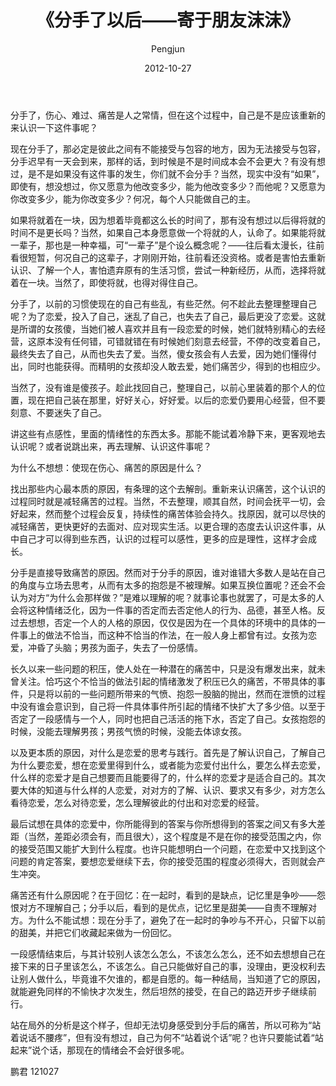 ﻿---
layout: post
title: '《分手了以后——寄于朋友沫沫》'
date: 2012-10-27
author: Pengjun
tags: 思想
---
分手了，伤心、难过、痛苦是人之常情，但在这个过程中，自己是不是应该重新的来认识一下这件事呢？

现在分手了，那必定是彼此之间有不能接受与包容的地方，因为无法接受与包容，分手迟早有一天会到来，那样的话，到时候是不是时间成本会不会更大？有没有想过，是不是如果没有这件事的发生，你们就不会分手？当然，现实中没有“如果”，即使有，想没想过，你又愿意为他改变多少，能为他改变多少？而他呢？又愿意为你改变多少，能为你改变多少？何况，每个人只能做自己的主。

如果将就着在一块，因为想着毕竟都这么长的时间了，那有没有想过以后得将就的时间不是更长吗？当然，如果自己本身愿意做一个将就的人，认命了。如果能将就一辈子，那也是一种幸福，可“一辈子”是个设么概念呢？——往后看太漫长，往前看很短暂，何况自己的这辈子，才刚刚开始，往前看还没资格。或者是害怕去重新认识、了解一个人，害怕遗弃原有的生活习惯，尝试一种新经历，从而，选择将就着在一块。当然了，即使将就，也得对得住自己。

分手了，以前的习惯使现在的自己有些乱，有些茫然。何不趁此去整理整理自己呢？为了恋爱，投入了自己，迷乱了自己，也失去了自己，最后更没了恋爱。这就是所谓的女孩傻，当她们被人喜欢并且有一段恋爱的时候，她们就特别精心的去经营，这原本没有任何错，可错就错在有时候她们刻意去经营，不停的改变着自己，最终失去了自己，从而也失去了爱。当然，傻女孩会有人去爱，因为她们懂得付出，同时也能获得。而精明的女孩却没人敢去爱，她们痛苦少，得到的也相应少。

当然了，没有谁是傻孩子。趁此找回自己，整理自己，以前心里装着的那个人的位置，现在把自己装在那里，好好关心，好好爱。以后的恋爱仍要用心经营，但不要刻意、不要迷失了自己。

讲这些有点感性，里面的情绪性的东西太多。那能不能试着冷静下来，更客观地去认识呢？或者说跳出来，再去理解、认识这件事呢？

为什么不想想：使现在伤心、痛苦的原因是什么？

找出那些内心最本质的原因，有条理的这个去解剖。重新来认识痛苦，这个认识的过程同时就是减轻痛苦的过程。当然，不去整理，顺其自然，时间会抚平一切，会好起来，然而整个过程会反复，持续性的痛苦体验会持久。找原因，就可以尽快的减轻痛苦，更快更好的去面对、应对现实生活。以更合理的态度去认识这件事，从中自己才可以得到些东西，认识的过程可以感性，更多的应是理性，这样才会成长。

分手是直接导致痛苦的原因。然而对于分手的原因，谁对谁错大多数人是站在自己的角度与立场去思考，从而有太多的抱怨是不被理解。如果互换位置呢？还会不会认为对方“为什么会那样做？”是难以理解的呢？就事论事也就罢了，可是太多的人会将这种情绪泛化，因为一件事的否定而去否定他人的行为、品德，甚至人格。反过去想想，否定一个人的人格的原因，仅仅是因为在一个具体的环境中的具体的一件事上的做法不恰当，而这种不恰当的作法，在一般人身上都曾有过。女孩为恋爱，冲昏了头脑；男孩为面子，失去了一份感情。

长久以来一些问题的积压，使人处在一种潜在的痛苦中，只是没有爆发出来，就未曾关注。恰巧这个不恰当的做法引起的情绪激发了积压已久的痛苦，不带具体的事件，只是将以前的一些问题所带来的气愤、抱怨一股脑的抛出，然而在泄愤的过程中没有谁会意识到，自己将一件具体事件所引起的情绪不快扩大了多少倍。以至于否定了一段感情与一个人，同时也把自己活活的拖下水，否定了自己。女孩抱怨的时候，没能去理解男孩；男孩气愤的时候，没能去体谅女孩。

以及更本质的原因，对什么是恋爱的思考与践行。首先是了解认识自己，了解自己为什么要恋爱，想在恋爱里得到什么，或者能为恋爱付出什么，要怎么样去恋爱，什么样的恋爱才是自己想要而且能要得了的，什么样的恋爱才是适合自己的。其次要大体的知道与什么样的人恋爱，对对方的了解、认识、要求又有多少，对方怎么看待恋爱，怎么对待恋爱，怎么理解彼此的付出和对恋爱的经营。

最后试想在具体的恋爱中，你所能得到的答案与你所想得到的答案之间又有多大差距（当然，差距必须会有，而且很大），这个程度是不是在你的接受范围之内，你的接受范围又能扩大到什么程度。也许只能想明白一个问题，在恋爱中又找到这个问题的肯定答案，要想恋爱继续下去，你的接受范围的程度必须得大，否则就会产生冲突。

痛苦还有什么原因呢？在于回忆：在一起时，看到的是缺点，记忆里是争吵——怨恨对方不理解自己；分手以后，看到的是优点，记忆里是甜美——自责不理解对方。为什么不能试想：现在分手了，避免了在一起时的争吵与不开心，只留下以前的甜美，并把它们收藏起来做为一份回忆。

一段感情结束后，与其计较别人该怎么怎么，不该怎么怎么，还不如去想想自己在接下来的日子里该怎么，不该怎么。自己只能做好自己的事，没理由，更没权利去让别人做什么，毕竟谁不欠谁的，都是自愿的。每一种结局，当知道了它的原因，就能避免同样的不愉快才次发生，然后坦然的接受，在自己的路迈开步子继续前行。

站在局外的分析是这个样子，但却无法切身感受到分手后的痛苦，所以可称为“站着说话不腰疼”，但有没有想过，自己为何不“站着说个话”呢？也许只要能试着“站起来”说个话，那现在的情绪会不会好很多呢。
     
鹏君
121027